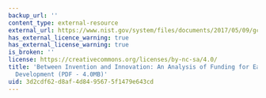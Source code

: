 ```yaml
---
backup_url: ''
content_type: external-resource
external_url: https://www.nist.gov/system/files/documents/2017/05/09/gcr02-841.pdf
has_external_licence_warning: true
has_external_license_warning: true
is_broken: ''
license: https://creativecommons.org/licenses/by-nc-sa/4.0/
title: 'Between Invention and Innovation: An Analysis of Funding for Early-Stage Technology
  Development (PDF - 4.0MB)'
uid: 3d2cdf62-d8af-4d84-9567-5f1479e643cd
---
```


